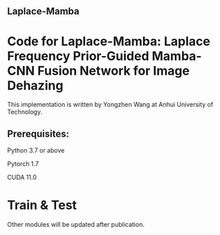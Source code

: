 ## Laplace-Mamba

# Code for Laplace-Mamba: Laplace Frequency Prior-Guided Mamba-CNN Fusion Network for Image Dehazing

This implementation is written by Yongzhen Wang at Anhui University of Technology.

## Prerequisites:
Python 3.7 or above

Pytorch 1.7

CUDA 11.0

# Train & Test
Other modules will be updated after publication.

